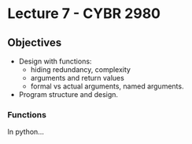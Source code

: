 # Lecture 7 - CYBR 2980
## Objectives
- Design with functions:
  - hiding redundancy, complexity
  - arguments and return values
  - formal vs actual arguments, named arguments.
- Program structure and design.

### Functions
In python...
